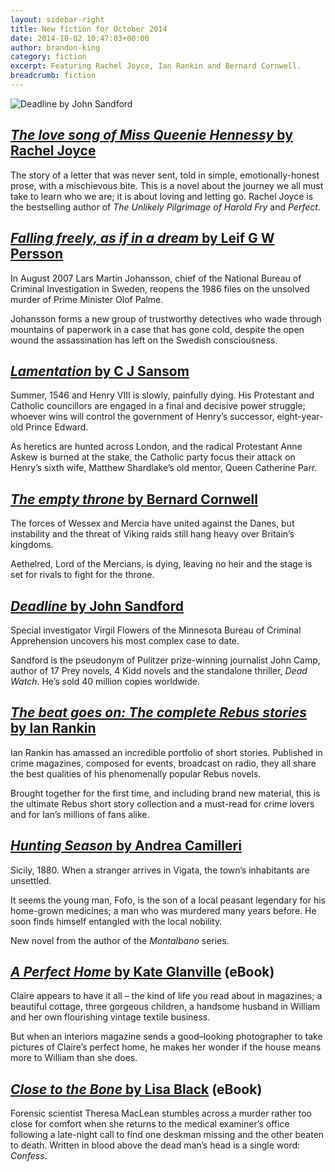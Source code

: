 ```yaml
---
layout: sidebar-right
title: New fiction for October 2014
date: 2014-10-02 10:47:03+00:00
author: brandon-king
category: fiction
excerpt: Featuring Rachel Joyce, Ian Rankin and Bernard Cornwell.
breadcrumb: fiction
---
```

![Deadline by John Sandford](/images/featured/featured-the-silkworm.jpg)

## [<cite>The love song of Miss Queenie Hennessy</cite> by Rachel Joyce](https://suffolk.spydus.co.uk/cgi-bin/spydus.exe/ENQ/OPAC/BIBENQ/4056581?QRY=CTIBIB%3C%20IRN%2840991209%29&QRYTEXT=The%20love%20song%20of%20Miss%20Queenie%20Hennessy)

The story of a letter that was never sent, told in simple, emotionally-honest prose, with a mischievous bite. This is a novel about the journey we all must take to learn who we are; it is about loving and letting go. Rachel Joyce is the bestselling author of <cite>The Unlikely Pilgrimage of Harold Fry</cite> and <cite>Perfect</cite>.

## [<cite>Falling freely, as if in a dream</cite> by Leif G W Persson](https://suffolk.spydus.co.uk/cgi-bin/spydus.exe/ENQ/OPAC/BIBENQ/4057009?QRY=CTIBIB%3C%20IRN%2840991529%29&QRYTEXT=Falling%20freely%2C%20as%20if%20in%20a%20dream)

In August 2007 Lars Martin Johansson, chief of the National Bureau of Criminal Investigation in Sweden, reopens the 1986 files on the unsolved murder of Prime Minister Olof Palme.

Johansson forms a new group of trustworthy detectives who wade through mountains of paperwork in a case that has gone cold, despite the open wound the assassination has left on the Swedish consciousness.

## [<cite>Lamentation</cite> by C J Sansom](https://suffolk.spydus.co.uk/cgi-bin/spydus.exe/ENQ/OPAC/BIBENQ/4057656?QRY=CTIBIB%3C%20IRN%281906287%29&QRYTEXT=Lamentation)

Summer, 1546 and Henry VIII is slowly, painfully dying. His Protestant and Catholic councillors are engaged in a final and decisive power struggle; whoever wins will control the government of Henry&#8217;s successor, eight-year-old Prince Edward.

As heretics are hunted across London, and the radical Protestant Anne Askew is burned at the stake, the Catholic party focus their attack on Henry&#8217;s sixth wife, Matthew Shardlake&#8217;s old mentor, Queen Catherine Parr.

## [<cite>The empty throne</cite> by Bernard Cornwell](https://suffolk.spydus.co.uk/cgi-bin/spydus.exe/ENQ/OPAC/BIBENQ/4058236?QRY=CTIBIB%3C%20IRN%28102723%29&QRYTEXT=The%20empty%20throne)

The forces of Wessex and Mercia have united against the Danes, but instability and the threat of Viking raids still hang heavy over Britain&#8217;s kingdoms.

Aethelred, Lord of the Mercians, is dying, leaving no heir and the stage is set for rivals to fight for the throne.

## [<cite>Deadline</cite> by John Sandford](https://suffolk.spydus.co.uk/cgi-bin/spydus.exe/ENQ/OPAC/BIBENQ/4058973?QRY=CTIBIB%3C%20IRN%2815175%29&QRYTEXT=Deadline)

Special investigator Virgil Flowers of the Minnesota Bureau of Criminal Apprehension uncovers his most complex case to date.

Sandford is the pseudonym of Pulitzer prize-winning journalist John Camp, author of 17 Prey novels, 4 Kidd novels and the standalone thriller, <cite>Dead Watch</cite>. He&#8217;s sold 40 million copies worldwide.

## [<cite>The beat goes on: The complete Rebus stories</cite> by Ian Rankin](https://suffolk.spydus.co.uk/cgi-bin/spydus.exe/ENQ/OPAC/BIBENQ/1715210?QRY=CTIBIB%3C%20IRN(824135)&QRYTEXT=The%20beat%20goes%20on)

Ian Rankin has amassed an incredible portfolio of short stories. Published in crime magazines, composed for events, broadcast on radio, they all share the best qualities of his phenomenally popular Rebus novels.

Brought together for the first time, and including brand new material, this is the ultimate Rebus short story collection and a must-read for crime lovers and for Ian&#8217;s millions of fans alike.

## [<cite>Hunting Season</cite> by Andrea Camilleri](https://suffolk.spydus.co.uk/cgi-bin/spydus.exe/ENQ/OPAC/BIBENQ/1715871?QRY=CTIBIB%3C%20IRN(24548863)&QRYTEXT=Hunting%20season)

Sicily, 1880. When a stranger arrives in Vigata, the town&#8217;s inhabitants are unsettled.

It seems the young man, Fofo, is the son of a local peasant legendary for his home-grown medicines; a man who was murdered many years before. He soon finds himself entangled with the local nobility.

New novel from the author of the <cite>Montalbano</cite> series.

## [<cite>A Perfect Home</cite> by Kate Glanville](http://suffolklibraries.lib.overdrive.com/A41F96B6-495C-4FD6-A7C5-2D352B18C215/10/50/en/ContentDetails.htm?id=04D16840-8527-46C8-8587-02AE89DA276C) (eBook)

Claire appears to have it all &#8211; the kind of life you read about in magazines; a beautiful cottage, three gorgeous children, a handsome husband in William and her own flourishing vintage textile business.

But when an interiors magazine sends a good–looking photographer to take pictures of Claire&#8217;s perfect home, he makes her wonder if the house means more to William than she does.

## [<cite>Close to the Bone</cite> by Lisa Black](http://suffolklibraries.lib.overdrive.com/A41F96B6-495C-4FD6-A7C5-2D352B18C215/10/50/en/ContentDetails.htm?id=9C2C8771-376B-4BB7-A1D1-62F594B2F8C3) (eBook)

Forensic scientist Theresa MacLean stumbles across a murder rather too close for comfort when she returns to the medical examiner&#8217;s office following a late-night call to find one deskman missing and the other beaten to death. Written in blood above the dead man&#8217;s head is a single word: _Confess_.
